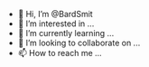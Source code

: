 - 👋 Hi, I’m @BardSmit
- 👀 I’m interested in ...
- 🌱 I’m currently learning ...
- 💞️ I’m looking to collaborate on ...
- 📫 How to reach me ...

<!---
BardSmit/BardSmit is a ✨ special ✨ repository because its `README.md` (this file) appears on your GitHub profile.
You can click the Preview link to take a look at your changes.
--->
